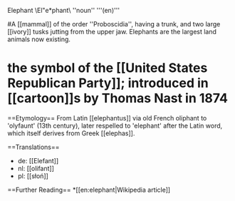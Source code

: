 Elephant \El"e*phant\ ''noun'' '''(en)'''

#A [[mammal]] of the order ''Proboscidia'', having a trunk, and two large [[ivory]] tusks jutting from the upper jaw.  Elephants are the largest land animals now existing.
# the symbol of the [[United States Republican Party]]; introduced in [[cartoon]]s by Thomas Nast in 1874

==Etymology==
From Latin [[elephantus]] via old French oliphant to 'olyfaunt' (13th century), later respelled to 'elephant' after the Latin word, which itself derives from Greek [[elephas]].

==Translations==
* de: [[Elefant]]
* nl: [[olifant]]
* pl: [[słoń]] 

==Further Reading==
*[[en:elephant|Wikipedia article]]